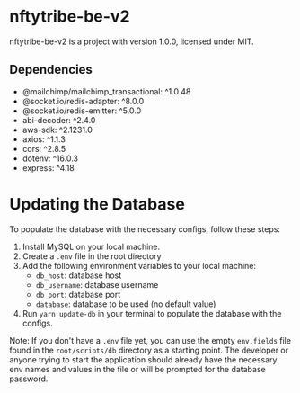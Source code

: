 # nftytribe-be-v2

nftytribe-be-v2 is a project with version 1.0.0, licensed under MIT.

## Dependencies

- @mailchimp/mailchimp_transactional: ^1.0.48
- @socket.io/redis-adapter: ^8.0.0
- @socket.io/redis-emitter: ^5.0.0
- abi-decoder: ^2.4.0
- aws-sdk: ^2.1231.0
- axios: ^1.1.3
- cors: ^2.8.5
- dotenv: ^16.0.3
- express: ^4.18

# Updating the Database

To populate the database with the necessary configs, follow these steps:

1. Install MySQL on your local machine.
2. Create a `.env` file in the root directory
3. Add the following environment variables to your local machine:
   - `db_host`: database host
   - `db_username`: database username
   - `db_port`: database port
   - `database`: database to be used (no default value)
4. Run `yarn update-db` in your terminal to populate the database with the configs.

Note: If you don't have a `.env` file yet, you can use the empty `env.fields` file found in the `root/scripts/db` directory as a starting point. The developer or anyone trying to start the application should already have the necessary env names and values in the file or will be prompted for the database password.
